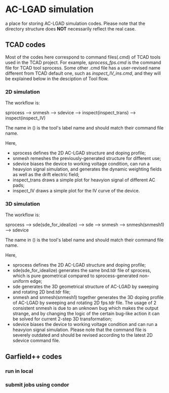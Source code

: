 # AC-LGAD simulation

a place for storing AC-LGAD simulation codes.
Please note that the directory structure does **NOT** necessarily reflect the real case.

## TCAD codes

Most of the codes here correspond to command files(.cmd) of TCAD tools used in the TCAD project.
For example, *sprocess_fps.cmd* is the command file for TCAD tool sprocess.
Some other .cmd file has a user-revised name different from TCAD default one, such as *inspect_IV_ins.cmd*, 
and they will be explained below in the desciption of Tool flow.

### 2D simulation

The workflow is:

sprocess --> snmesh --> sdevice --> inspect(inspect\_trans) --> inspect(inspect\_IV)

The name in () is the tool's label name and should match their command file name.

Here,

* sprocess defines the 2D AC-LGAD structure and doping profile;
* snmesh remeshes the previously-generated structure for different use;
* sdevice biases the device to working voltage condition, can run a heavyion signal simulation, and generates the dynamic weighting fields as well as the drift electric field;
* inspect\_trans draws a simple plot for heavyion signal of different AC pads;
* inspect\_IV draws a simple plot for the IV curve of the device.
### 3D simulation

The workflow is:

sprocess --> sde(sde\_for\_idealize) --> sde --> snmesh --> snmesh(snmesh1) --> sdevice

The name in () is the tool's label name and should match their command file name.

Here,

* sprocess defines the 2D AC-LGAD structure and doping profile;
* sde(sde\_for\_idealize) generates the same bnd.tdr file of sprocess, which is pure geometrical compared to sprocess-generated non-uniform edge;
* sde generates the 3D geometrical structure of AC-LGAD by sweeping and rotating 2D bnd.tdr file;
* snmesh and snmesh(snmesh1) together generates the 3D doping profile of AC-LGAD by sweeping and rotating 2D fps.tdr file. The usage of 2 consistent snmesh is due to an unknown bug which makes the output strange, and by changing the logic of the certain bug-like action it can be solved for current 2-step 3D transformation;
* sdevice biases the device to working voltage condition and can run a heavyion signal simulation. Please note that the command file is severely outdated and should be revised according to the latest 2D sdevice command file.

## Garfield++ codes

### run in local

### submit jobs using condor

